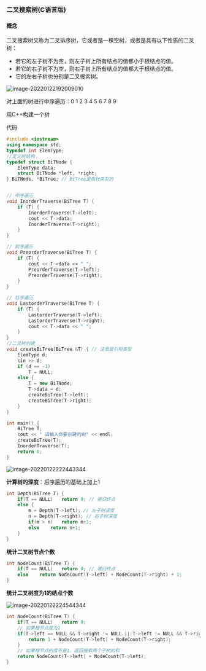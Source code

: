 ###  二叉搜索树(C语言版)

#### 概念

二叉搜索树又称为二叉排序树，它或者是一棵空树，或者是具有以下性质的二叉树：

- 若它的左子树不为空，则左子树上所有结点的值都小于根结点的值。
- 若它的右子树不为空，则右子树上所有结点的值都大于根结点的值。
- 它的左右子树也分别是二叉搜索树。

![image-20220122192009010](https://cdn.jsdelivr.net/gh/moon-Light404/my-picGo@master/img/202201221920185.png)

对上面的树进行中序遍历：0 1 2 3 4 5 6 7 8 9



用C++构建一个树

代码

```c++
#include <iostream>
using namespace std;
typedef int ElemType;
//定义树结构
typedef struct BiTNode {
	ElemType data;
	struct BiTNode *left, *right;
} BiTNode, *BiTree; // BiTree是指针类型的


// 中序遍历
void InorderTraverse(BiTree T) {
	if (T) {
		InorderTraverse(T->left);
		cout << T->data;
		InorderTraverse(T->right);
	}
}

// 前序遍历
void PreorderTraverse(BiTree T) {
	if (T) {
		cout << T->data << " ";
		PreorderTraverse(T->left);
		PreorderTraverse(T->right);
	}
}

// 后序遍历
void LastorderTraverse(BiTree T) {
	if (T) {
		LastorderTraverse(T->left);
		LastorderTraverse(T->right);
		cout << T->data << " ";
	}
}
//二叉树创建
void createBiTree(BiTree &T) { // 注意是引用类型
	ElemType d;
	cin >> d;
	if (d == -1)
		T = NULL;
	else {
		T = new BiTNode;
		T->data = d;
		createBiTree(T->left);
		createBiTree(T->right);
	}
}

int main() {
	BiTree T;
	cout << " 请输入你要创建的树" << endl;
	createBiTree(T);
	InorderTraverse(T);
	return 0;
}

```

![image-20220122222443344](https://cdn.jsdelivr.net/gh/moon-Light404/my-picGo@master/img/202201222224413.png)

**计算树的深度**：后序遍历的基础上加上1

```c++
int Depth(BiTree T) {
    if(T == NULL)	return 0; // 递归终点
    else {
        m = Depth(T->left); // 左子树深度
        n = Depth(T->right); // 右子树深度
        if(m > n)	return m+1;
        else	return n+1;
    }
}
```



**统计二叉树节点个数**

```c++
int NodeCount(BiTree T) {
    if(T == NULL)	return 0; // 递归终点
    else	return NodeCount(T->left) + NodeCount(T->right) + 1;
}
```



**统计二叉树度为1的结点个数**

![image-20220122224544344](https://cdn.jsdelivr.net/gh/moon-Light404/my-picGo@master/img/202201222245422.png)

```c++
int NodeCount(BiTree T) {
    if(T == NULL)	return 0;
    // 如果根节点度为1
    if(T->left == NULL && T->right != NULL || T->left != NULL && T->right ==NULL) {
        return 1 + NodeCount(T->left) + NodeCount(T->right);
    }
    // 如果根节点的度不是1，返回搜索两个子树的和
    return NodeCount(T->left) + NodeCount(T->left);
}
```





